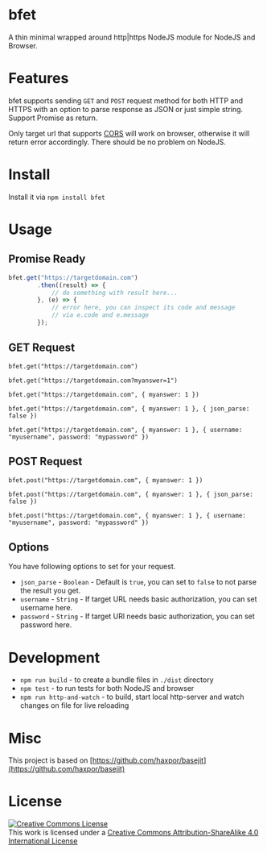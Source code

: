# bfet
A thin minimal wrapped around http|https NodeJS module for NodeJS and Browser.

# Features

bfet supports sending `GET` and `POST` request method for both HTTP and HTTPS with an option to parse response as JSON or just simple string. Support Promise as return.

Only target url that supports [CORS](https://en.wikipedia.org/wiki/Cross-origin_resource_sharing) will work on browser, otherwise it will return error accordingly. There should be no problem on NodeJS.

# Install

Install it via `npm install bfet`

# Usage

## Promise Ready

```javascript
bfet.get("https://targetdomain.com")
		.then((result) => {
			// do something with result here...
		}, (e) => {
			// error here, you can inspect its code and message
			// via e.code and e.message
		});
```

## GET Request

`bfet.get("https://targetdomain.com")`

`bfet.get("https://targetdomain.com?myanswer=1")`

`bfet.get("https://targetdomain.com", { myanswer: 1 })`

`bfet.get("https://targetdomain.com", { myanswer: 1 }, { json_parse: false })`

`bfet.get("https://targetdomain.com", { myanswer: 1 }, { username: "myusername", password: "mypassword" })`

## POST Request

`bfet.post("https://targetdomain.com", { myanswer: 1 })`

`bfet.post("https://targetdomain.com", { myanswer: 1 }, { json_parse: false })`

`bfet.post("https://targetdomain.com", { myanswer: 1 }, { username: "myusername", password: "mypassword" })`

## Options

You have following options to set for your request.

* `json_parse` - `Boolean` - Default is `true`, you can set to `false` to not parse the result you get.
* `username` - `String` - If target URL needs basic authorization, you can set username here.
* `password` - `String` - If target URl needs basic authorization, you can set password here.

# Development

- `npm run build` - to create a bundle files in `./dist` directory
- `npm test` - to run tests for both NodeJS and browser
- `npm run http-and-watch` - to build, start local http-server and watch changes on file for live reloading

# Misc
This project is based on [https://github.com/haxpor/basejit](https://github.com/haxpor/basejit)

# License

[![Creative Commons License](https://i.creativecommons.org/l/by-sa/4.0/88x31.png)](http://creativecommons.org/licenses/by-sa/4.0/)  
This work is licensed under a [Creative Commons Attribution-ShareAlike 4.0 International License](https://github.com/haxpor/bfet/blob/master/LICENSE)
